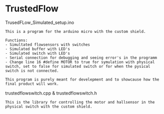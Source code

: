 # TrustedFlow
TrusedFLow_Simulated_setup.ino

    This is a program for the arduino micro with the custom shield.
  
    Functions:
    - Simultated flowsensors with switches
    - Simulated buffer with LED's
    - Simulated switch with LED's
    - Serial connection for debugging and seeing error's in the programm
    - Change line 16 #define MOTOR to true for symulation with physical switch, set to false for simulated switch or for when the pysical switch is not connected.
  
    This program is purely meant for develepment and to showcause how the final product will work.
  
trustedflowswitch.cpp & trustedflowswitch.h
  
    This is the library for controlling the motor and hallsensor in the physical switch with the custom shield.
